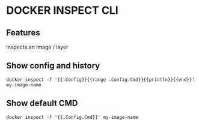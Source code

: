 # DOCKER INSPECT CLI

## Features
inspects an image / layer

## Show config and history
`docker inspect -f '{{.Config}}{{range .Config.Cmd}}{{println}}{{end}}' my-image-name`

## Show default CMD
`docker inspect -f '{{.Config.Cmd}}' my-image-name`